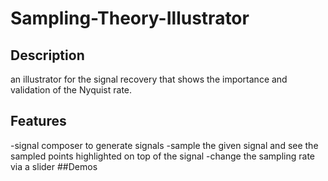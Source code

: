 # Sampling-Theory-Illustrator
## Description
an illustrator for the signal recovery that shows the importance and validation of the Nyquist rate.

## Features
-signal composer to generate signals 
-sample the given signal and see the sampled points highlighted on top of the signal
-change the sampling rate via a slider
 ##Demos


